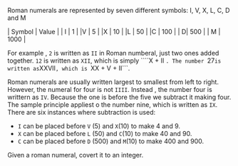 Roman numerals are represented by seven different symbols: I, V, X, L, C, D and M

| Symbol | Value |
| I | 1 |
|V | 5 |
|X | 10 |
|L | 50 |
|C | 100 |
| D| 500 |
| M | 1000 |

For example , ```2``` is written as ```II``` in Roman numberal, just two ones added together. ```12``` is written as ```XII```, which is simply 
````X + II ```. The number ```27``` is written as ```XXVII```, which is ```XX + V + II```.

Roman numerals are usually written largest to smallest from left to right. However, the numeral for four is not ```IIII```. Instead , the number four is writtern
as ```IV```. Because the one is before the five we subtract it making four. The sample principle appliest o the number nine, which is written as ```IX```.
There are six instances where subtraction is used: 

* ```I``` can be placed before ```V``` (5) and ```X```(10) to make 4 and 9.
* ```X``` can be placed before ```L``` (50) and ```C```(10) to make 40 and 90.
* ```C``` can be placed before ```D``` (500) and ```M```(10) to make 400 and 900.

Given a roman numeral, covert it to an integer.

